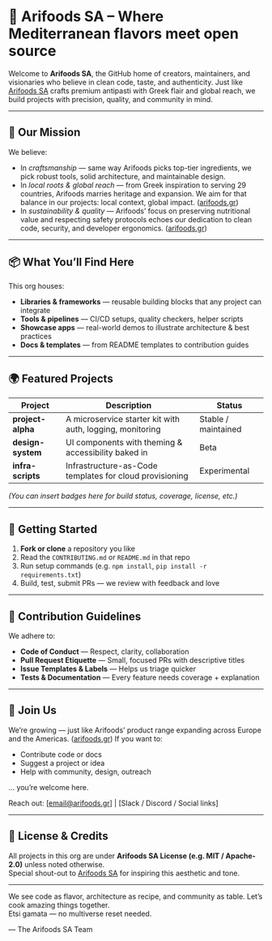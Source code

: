# 🌿 Arifoods SA – Where Mediterranean flavors meet open source

Welcome to **Arifoods SA**, the GitHub home of creators, maintainers, and visionaries who believe in clean code, taste, and authenticity. Just like [Arifoods SA](https://arifoods.gr) crafts premium antipasti with Greek flair and global reach, we build projects with precision, quality, and community in mind.

---

## 🍇 Our Mission

We believe:

- In _craftsmanship_ — same way Arifoods picks top-tier ingredients, we pick robust tools, solid architecture, and maintainable design.  
- In _local roots & global reach_ — from Greek inspiration to serving 29 countries, Arifoods marries heritage and expansion. We aim for that balance in our projects: local context, global impact. ([arifoods.gr](https://arifoods.gr))  
- In _sustainability & quality_ — Arifoods’ focus on preserving nutritional value and respecting safety protocols echoes our dedication to clean code, security, and developer ergonomics. ([arifoods.gr](https://arifoods.gr))  

---

## 📦 What You’ll Find Here

This org houses:

- **Libraries & frameworks** — reusable building blocks that any project can integrate  
- **Tools & pipelines** — CI/CD setups, quality checkers, helper scripts  
- **Showcase apps** — real-world demos to illustrate architecture & best practices  
- **Docs & templates** — from README templates to contribution guides  

---

## 🌍 Featured Projects

| Project | Description | Status |
|--------|-------------|--------|
| **project-alpha** | A microservice starter kit with auth, logging, monitoring | Stable / maintained |
| **design-system** | UI components with theming & accessibility baked in | Beta |
| **infra-scripts** | Infrastructure-as-Code templates for cloud provisioning | Experimental |

*(You can insert badges here for build status, coverage, license, etc.)*

---

## 🚀 Getting Started

1. **Fork or clone** a repository you like  
2. Read the `CONTRIBUTING.md` or `README.md` in that repo  
3. Run setup commands (e.g. `npm install`, `pip install -r requirements.txt`)  
4. Build, test, submit PRs — we review with feedback and love  

---

## 🧩 Contribution Guidelines

We adhere to:

- **Code of Conduct** — Respect, clarity, collaboration  
- **Pull Request Etiquette** — Small, focused PRs with descriptive titles  
- **Issue Templates & Labels** — Helps us triage quicker  
- **Tests & Documentation** — Every feature needs coverage + explanation  

---

## 🤝 Join Us

We’re growing — just like Arifoods’ product range expanding across Europe and the Americas. ([arifoods.gr](https://arifoods.gr)) If you want to:

- Contribute code or docs  
- Suggest a project or idea  
- Help with community, design, outreach  

… you’re welcome here.

Reach out: [email@arifoods.gr] | [Slack / Discord / Social links]

---

## 📜 License & Credits

All projects in this org are under **Arifoods SA License (e.g. MIT / Apache-2.0)** unless noted otherwise.  
Special shout-out to [Arifoods SA](https://arifoods.gr) for inspiring this aesthetic and tone.  

---

We see code as flavor, architecture as recipe, and community as table. Let’s cook amazing things together.  
Etsi gamata — no multiverse reset needed.

— The Arifoods SA Team  
